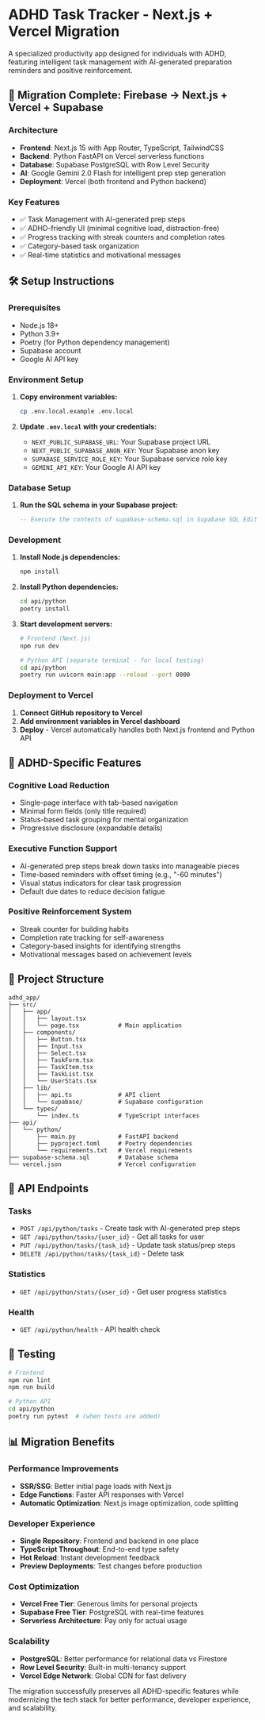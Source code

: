 # ADHD Task Tracker - Next.js + Vercel Migration

A specialized productivity app designed for individuals with ADHD, featuring intelligent task management with AI-generated preparation reminders and positive reinforcement.

## 🚀 Migration Complete: Firebase → Next.js + Vercel + Supabase

### Architecture
- **Frontend**: Next.js 15 with App Router, TypeScript, TailwindCSS
- **Backend**: Python FastAPI on Vercel serverless functions
- **Database**: Supabase PostgreSQL with Row Level Security
- **AI**: Google Gemini 2.0 Flash for intelligent prep step generation
- **Deployment**: Vercel (both frontend and Python backend)

### Key Features
- ✅ Task Management with AI-generated prep steps
- ✅ ADHD-friendly UI (minimal cognitive load, distraction-free)
- ✅ Progress tracking with streak counters and completion rates
- ✅ Category-based task organization
- ✅ Real-time statistics and motivational messages

## 🛠 Setup Instructions

### Prerequisites
- Node.js 18+ 
- Python 3.9+
- Poetry (for Python dependency management)
- Supabase account
- Google AI API key

### Environment Setup

1. **Copy environment variables:**
   ```bash
   cp .env.local.example .env.local
   ```

2. **Update `.env.local` with your credentials:**
   - `NEXT_PUBLIC_SUPABASE_URL`: Your Supabase project URL
   - `NEXT_PUBLIC_SUPABASE_ANON_KEY`: Your Supabase anon key
   - `SUPABASE_SERVICE_ROLE_KEY`: Your Supabase service role key
   - `GEMINI_API_KEY`: Your Google AI API key

### Database Setup

1. **Run the SQL schema in your Supabase project:**
   ```sql
   -- Execute the contents of supabase-schema.sql in Supabase SQL Editor
   ```

### Development

1. **Install Node.js dependencies:**
   ```bash
   npm install
   ```

2. **Install Python dependencies:**
   ```bash
   cd api/python
   poetry install
   ```

3. **Start development servers:**
   ```bash
   # Frontend (Next.js)
   npm run dev

   # Python API (separate terminal - for local testing)
   cd api/python
   poetry run uvicorn main:app --reload --port 8000
   ```

### Deployment to Vercel

1. **Connect GitHub repository to Vercel**
2. **Add environment variables in Vercel dashboard**
3. **Deploy** - Vercel automatically handles both Next.js frontend and Python API

## 🧠 ADHD-Specific Features

### Cognitive Load Reduction
- Single-page interface with tab-based navigation
- Minimal form fields (only title required)
- Status-based task grouping for mental organization
- Progressive disclosure (expandable details)

### Executive Function Support
- AI-generated prep steps break down tasks into manageable pieces
- Time-based reminders with offset timing (e.g., "-60 minutes")
- Visual status indicators for clear task progression
- Default due dates to reduce decision fatigue

### Positive Reinforcement System
- Streak counter for building habits
- Completion rate tracking for self-awareness
- Category-based insights for identifying strengths
- Motivational messages based on achievement levels

## 📁 Project Structure

```
adhd_app/
├── src/
│   ├── app/
│   │   ├── layout.tsx
│   │   └── page.tsx           # Main application
│   ├── components/
│   │   ├── Button.tsx
│   │   ├── Input.tsx
│   │   ├── Select.tsx
│   │   ├── TaskForm.tsx
│   │   ├── TaskItem.tsx
│   │   ├── TaskList.tsx
│   │   └── UserStats.tsx
│   ├── lib/
│   │   ├── api.ts             # API client
│   │   └── supabase/          # Supabase configuration
│   └── types/
│       └── index.ts           # TypeScript interfaces
├── api/
│   └── python/
│       ├── main.py            # FastAPI backend
│       ├── pyproject.toml     # Poetry dependencies
│       └── requirements.txt   # Vercel requirements
├── supabase-schema.sql        # Database schema
└── vercel.json                # Vercel configuration
```

## 🔧 API Endpoints

### Tasks
- `POST /api/python/tasks` - Create task with AI-generated prep steps
- `GET /api/python/tasks/{user_id}` - Get all tasks for user
- `PUT /api/python/tasks/{task_id}` - Update task status/prep steps
- `DELETE /api/python/tasks/{task_id}` - Delete task

### Statistics
- `GET /api/python/stats/{user_id}` - Get user progress statistics

### Health
- `GET /api/python/health` - API health check

## 🧪 Testing

```bash
# Frontend
npm run lint
npm run build

# Python API
cd api/python
poetry run pytest  # (when tests are added)
```

## 📊 Migration Benefits

### Performance Improvements
- **SSR/SSG**: Better initial page loads with Next.js
- **Edge Functions**: Faster API responses with Vercel
- **Automatic Optimization**: Next.js image optimization, code splitting

### Developer Experience
- **Single Repository**: Frontend and backend in one place
- **TypeScript Throughout**: End-to-end type safety
- **Hot Reload**: Instant development feedback
- **Preview Deployments**: Test changes before production

### Cost Optimization
- **Vercel Free Tier**: Generous limits for personal projects
- **Supabase Free Tier**: PostgreSQL with real-time features
- **Serverless Architecture**: Pay only for actual usage

### Scalability
- **PostgreSQL**: Better performance for relational data vs Firestore
- **Row Level Security**: Built-in multi-tenancy support
- **Vercel Edge Network**: Global CDN for fast delivery

The migration successfully preserves all ADHD-specific features while modernizing the tech stack for better performance, developer experience, and scalability.
